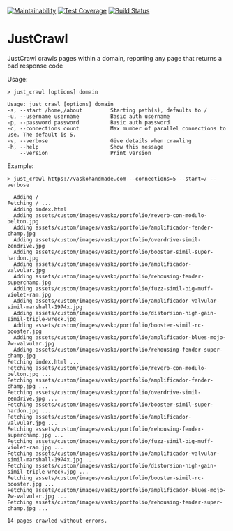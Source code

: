 [![Maintainability](https://api.codeclimate.com/v1/badges/b80b16674ad2bbc4e8d9/maintainability)](https://codeclimate.com/github/nisevi/just_crawl/maintainability) [![Test Coverage](https://api.codeclimate.com/v1/badges/b80b16674ad2bbc4e8d9/test_coverage)](https://codeclimate.com/github/nisevi/just_crawl/test_coverage) [![Build Status](https://semaphoreci.com/api/v1/nisevi/just_crawl/branches/master/shields_badge.svg)](https://semaphoreci.com/nisevi/just_crawl)

# JustCrawl

JustCrawl crawls pages within a domain, reporting any page that returns a bad response code

Usage:

    > just_crawl [options] domain

    Usage: just_crawl [options] domain
    -s, --start /home,/about         Starting path(s), defaults to /
    -u, --username username          Basic auth username
    -p, --password password          Basic auth password
    -c, --connections count          Max mumber of parallel connections to use. The default is 5.
    -v, --verbose                    Give details when crawling
    -h, --help                       Show this message
        --version                    Print version



Example:

    > just_crawl https://vaskohandmade.com --connections=5 --start=/ --verbose

      Adding /
    Fetching / ...
      Adding index.html
      Adding assets/custom/images/vasko/portfolio/reverb-con-modulo-belton.jpg
      Adding assets/custom/images/vasko/portfolio/amplificador-fender-champ.jpg
      Adding assets/custom/images/vasko/portfolio/overdrive-simil-zendrive.jpg
      Adding assets/custom/images/vasko/portfolio/booster-simil-super-hardon.jpg
      Adding assets/custom/images/vasko/portfolio/amplificador-valvular.jpg
      Adding assets/custom/images/vasko/portfolio/rehousing-fender-superchamp.jpg
      Adding assets/custom/images/vasko/portfolio/fuzz-simil-big-muff-violet-ram.jpg
      Adding assets/custom/images/vasko/portfolio/amplificador-valvular-simil-marshall-1974x.jpg
      Adding assets/custom/images/vasko/portfolio/distorsion-high-gain-simil-triple-wreck.jpg
      Adding assets/custom/images/vasko/portfolio/booster-simil-rc-booster.jpg
      Adding assets/custom/images/vasko/portfolio/amplificador-blues-mojo-7w-valvular.jpg
      Adding assets/custom/images/vasko/portfolio/rehousing-fender-super-champ.jpg
    Fetching index.html ...
    Fetching assets/custom/images/vasko/portfolio/reverb-con-modulo-belton.jpg ...
    Fetching assets/custom/images/vasko/portfolio/amplificador-fender-champ.jpg ...
    Fetching assets/custom/images/vasko/portfolio/overdrive-simil-zendrive.jpg ...
    Fetching assets/custom/images/vasko/portfolio/booster-simil-super-hardon.jpg ...
    Fetching assets/custom/images/vasko/portfolio/amplificador-valvular.jpg ...
    Fetching assets/custom/images/vasko/portfolio/rehousing-fender-superchamp.jpg ...
    Fetching assets/custom/images/vasko/portfolio/fuzz-simil-big-muff-violet-ram.jpg ...
    Fetching assets/custom/images/vasko/portfolio/amplificador-valvular-simil-marshall-1974x.jpg ...
    Fetching assets/custom/images/vasko/portfolio/distorsion-high-gain-simil-triple-wreck.jpg ...
    Fetching assets/custom/images/vasko/portfolio/booster-simil-rc-booster.jpg ...
    Fetching assets/custom/images/vasko/portfolio/amplificador-blues-mojo-7w-valvular.jpg ...
    Fetching assets/custom/images/vasko/portfolio/rehousing-fender-super-champ.jpg ...
     
    14 pages crawled without errors.
